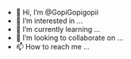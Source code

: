 - 👋 Hi, I’m @GopiGopigopii
- 👀 I’m interested in ...
- 🌱 I’m currently learning ...
- 💞️ I’m looking to collaborate on ...
- 📫 How to reach me ...

<!---
GopiGopigopii/GopiGopigopii is a ✨ special ✨ repository because its `README.md` (this file) appears on your GitHub profile.
You can click the Preview link to take a look at your changes.
--->
